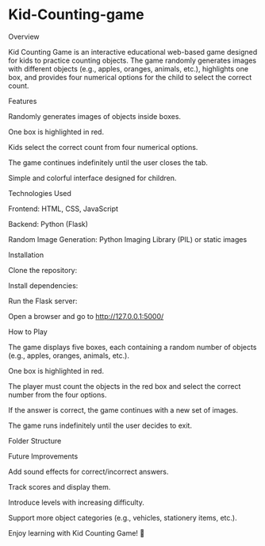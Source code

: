 # Kid-Counting-game

Overview

Kid Counting Game is an interactive educational web-based game designed for kids to practice counting objects. The game randomly generates images with different objects (e.g., apples, oranges, animals, etc.), highlights one box, and provides four numerical options for the child to select the correct count.

Features

Randomly generates images of objects inside boxes.

One box is highlighted in red.

Kids select the correct count from four numerical options.

The game continues indefinitely until the user closes the tab.

Simple and colorful interface designed for children.

Technologies Used

Frontend: HTML, CSS, JavaScript

Backend: Python (Flask)

Random Image Generation: Python Imaging Library (PIL) or static images

Installation

Clone the repository:

Install dependencies:

Run the Flask server:

Open a browser and go to http://127.0.0.1:5000/

How to Play

The game displays five boxes, each containing a random number of objects (e.g., apples, oranges, animals, etc.).

One box is highlighted in red.

The player must count the objects in the red box and select the correct number from the four options.

If the answer is correct, the game continues with a new set of images.

The game runs indefinitely until the user decides to exit.

Folder Structure

Future Improvements

Add sound effects for correct/incorrect answers.

Track scores and display them.

Introduce levels with increasing difficulty.

Support more object categories (e.g., vehicles, stationery items, etc.).


Enjoy learning with Kid Counting Game! 🎉

